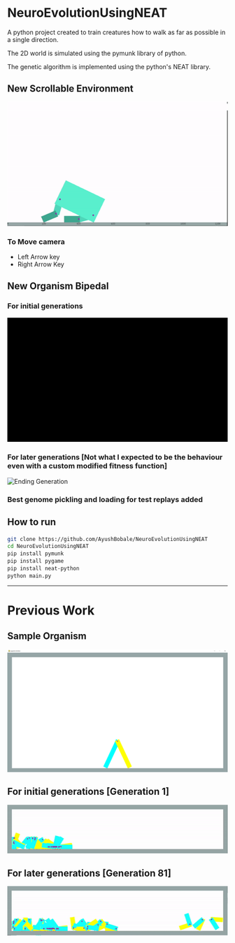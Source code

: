# NeuroEvolutionUsingNEAT

A python project created to train creatures how to walk as far as possible in a single direction.

The 2D world is simulated using the pymunk library of python.

The genetic algorithm is implemented using the python's NEAT library.

## New Scrollable Environment
![ScrollabelEnvironment](https://github.com/AyushBobale/NeuroEvolutionUsingNEAT/blob/main/imgs/scrollable.gif?raw=true)
### To Move camera
* Left Arrow key
* Right Arrow Key

## New Organism Bipedal
### For initial generations 
![Starting Generation](https://github.com/AyushBobale/NeuroEvolutionUsingNEAT/blob/main/imgs/bipedalinit.gif?raw=true)

### For later generations [Not what I expected to be the behaviour even with a custom modified fitness function]
![Ending Generation](https://github.com/AyushBobale/NeuroEvolutionUsingNEAT/blob/main/imgs/bipedallater.gif?raw=true)



### Best genome pickling and loading for test replays added


## How to run

``` bash
git clone https://github.com/AyushBobale/NeuroEvolutionUsingNEAT
cd NeuroEvolutionUsingNEAT
pip install pymunk
pip install pygame
pip install neat-python
python main.py 
```
---
# Previous Work
## Sample Organism
![Simulation Screen Shot](https://github.com/AyushBobale/NeuroEvolutionUsingNEAT/blob/main/imgs/mainss.PNG?raw=true "Sample Organism")


## For initial generations [Generation 1]
![Starting Generation](https://github.com/AyushBobale/NeuroEvolutionUsingNEAT/blob/main/imgs/startgen.gif?raw=true "Generation 1")

## For later generations [Generation 81]
![Ending Generation](https://github.com/AyushBobale/NeuroEvolutionUsingNEAT/blob/main/imgs/endgen.gif?raw=true "Generation 81")



